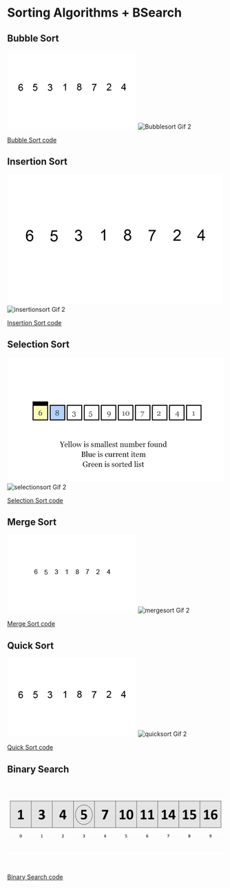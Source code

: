# Sorting Algorithms + BSearch

## Bubble Sort
![Bubblesort Gif 1]
![Bubblesort Gif 2]

[Bubble Sort code]

## Insertion Sort
![insertionsort Gif 1]
![insertionsort Gif 2]

[Insertion Sort code]

## Selection Sort
![selectionsort Gif 1]
![selectionsort Gif 2]

[Selection Sort code]

## Merge Sort
![mergesort Gif 1]
![mergesort Gif 2]

[Merge Sort code]

## Quick Sort
![quicksort Gif 1]
![quicksort Gif 2]

[Quick Sort code]

## Binary Search
![binarysearch Gif 1]

[Binary Search code]


[Bubblesort Gif 1]: ./bubblesort.gif
[Bubblesort Gif 2]: ./bubblesort2.gif
[Bubble Sort code]: ./bubblesort.js
[insertionsort Gif 1]: ./insertionsort.gif
[insertionsort Gif 2]: ./insertionsort2.gif
[Insertion Sort code]: ./insertionsort.js
[selectionsort Gif 1]: ./selectionsort.gif
[selectionsort Gif 2]: ./selectionsort2.gif
[Selection Sort code]: ./selectionsort.js
[mergesort Gif 1]: ./mergesort.gif
[mergesort Gif 2]: ./mergesort2.gif
[Merge Sort code]: ./mergesort.js
[quicksort Gif 1]: ./quicksort.gif
[quicksort Gif 2]: ./quicksort2.gif
[Quick Sort code]: ./quicksort.js
[binarysearch Gif 1]: ./binarysearch.gif
[Binary Search code]: ./binarysearch.js